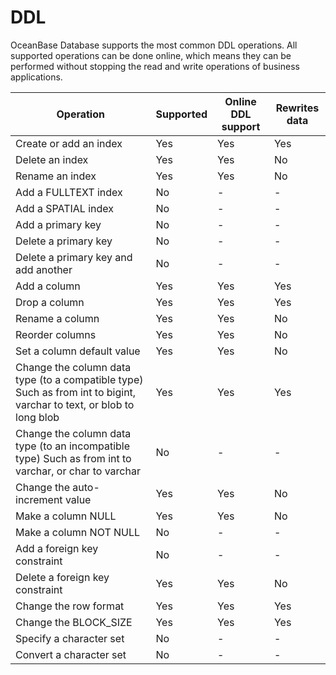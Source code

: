 DDL 
========================



OceanBase Database supports the most common DDL operations. All supported operations can be done online, which means they can be performed without stopping the read and write operations of business applications.


|                                                            **Operation**                                                             |     **Supported**      | **Online DDL support** |  **Rewrites data**   |
|--------------------------------------------------------------------------------------------------------------------------------------|------------------------|------------------------|----------------------|
| Create or add an index                                                                                                               | Yes                    | Yes                    | Yes                  |
| Delete an index                                                                                                                      | Yes                    | Yes                    | No                   |
| Rename an index                                                                                                                      | Yes                    | Yes                    | No                   |
| Add a FULLTEXT index                                                                                                                 | No                     | -                      | -                    |
| Add a SPATIAL index                                                                                                                  | No                     | -                      | -                    |
| Add a primary key                                                                                                                    | No                     | -                      | -                    |
| Delete a primary key                                                                                                                 | No                     | -                      | -                    |
| Delete a primary key and add another                                                                                                 | No                     | -                      | -                    |
| Add a column                                                                                                                         | Yes                    | Yes                    | Yes                  |
| Drop a column                                                                                                                        | Yes                    | Yes                    | Yes                  |
| Rename a column                                                                                                                      | Yes                    | Yes                    | No                   |
| Reorder columns                                                                                                                      | Yes |  Yes  | No |
| Set a column default value                                                                                                           | Yes                    | Yes                    | No                   |
| Change the column data type (to a compatible type) Such as from int to bigint, varchar to text, or blob to long blob | Yes                    | Yes                    | Yes                  |
| Change the column data type (to an incompatible type) Such as from int to varchar, or char to varchar                | No                     | -                      | -                    |
| Change the auto-increment value                                                                                                      | Yes                    | Yes                    | No                   |
| Make a column NULL                                                                                                                   | Yes                    | Yes                    | No                   |
| Make a column NOT NULL                                                                                                               | No                     | -                      | -                    |
| Add a foreign key constraint                                                                                                         | No                     | -                      | -                    |
| Delete a foreign key constraint                                                                                                      | Yes                    | Yes                    | No                   |
| Change the row format                                                                                                                | Yes                    | Yes                    | Yes                  |
| Change the BLOCK_SIZE                                                                                                                | Yes                    | Yes                    | Yes                  |
| Specify a character set                                                                                                              | No                     | -                      | -                    |
| Convert a character set                                                                                                              | No                     | -                      | -                    |



